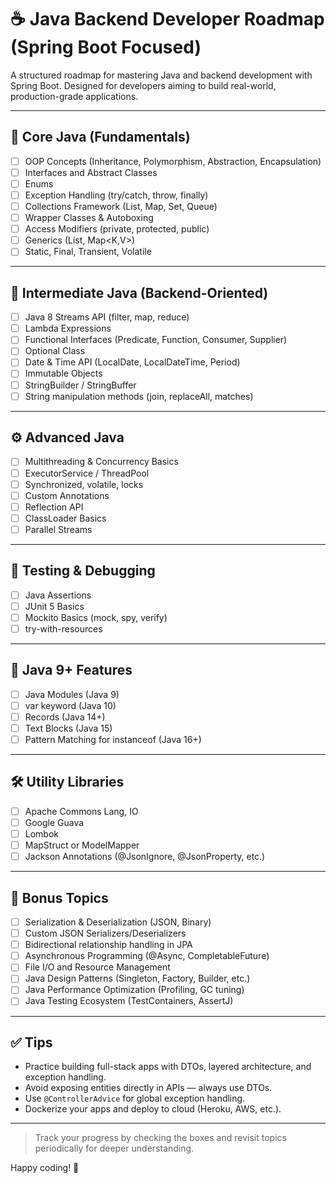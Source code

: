 # ☕ Java Backend Developer Roadmap (Spring Boot Focused)

A structured roadmap for mastering Java and backend development with Spring Boot. Designed for developers aiming to build real-world, production-grade applications.

---

## 📌 Core Java (Fundamentals)

- [ ] OOP Concepts (Inheritance, Polymorphism, Abstraction, Encapsulation)
- [ ] Interfaces and Abstract Classes
- [ ] Enums
- [ ] Exception Handling (try/catch, throw, finally)
- [ ] Collections Framework (List, Map, Set, Queue)
- [ ] Wrapper Classes & Autoboxing
- [ ] Access Modifiers (private, protected, public)
- [ ] Generics (List<T>, Map<K,V>)
- [ ] Static, Final, Transient, Volatile

---

## 🌊 Intermediate Java (Backend-Oriented)

- [ ] Java 8 Streams API (filter, map, reduce)
- [ ] Lambda Expressions
- [ ] Functional Interfaces (Predicate, Function, Consumer, Supplier)
- [ ] Optional Class
- [ ] Date & Time API (LocalDate, LocalDateTime, Period)
- [ ] Immutable Objects
- [ ] StringBuilder / StringBuffer
- [ ] String manipulation methods (join, replaceAll, matches)

---

## ⚙️ Advanced Java

- [ ] Multithreading & Concurrency Basics
- [ ] ExecutorService / ThreadPool
- [ ] Synchronized, volatile, locks
- [ ] Custom Annotations
- [ ] Reflection API
- [ ] ClassLoader Basics
- [ ] Parallel Streams

---

## 🧪 Testing & Debugging

- [ ] Java Assertions
- [ ] JUnit 5 Basics
- [ ] Mockito Basics (mock, spy, verify)
- [ ] try-with-resources

---

## 🧱 Java 9+ Features

- [ ] Java Modules (Java 9)
- [ ] var keyword (Java 10)
- [ ] Records (Java 14+)
- [ ] Text Blocks (Java 15)
- [ ] Pattern Matching for instanceof (Java 16+)

---

## 🛠 Utility Libraries

- [ ] Apache Commons Lang, IO
- [ ] Google Guava
- [ ] Lombok
- [ ] MapStruct or ModelMapper
- [ ] Jackson Annotations (@JsonIgnore, @JsonProperty, etc.)

---

## 📘 Bonus Topics

- [ ] Serialization & Deserialization (JSON, Binary)
- [ ] Custom JSON Serializers/Deserializers
- [ ] Bidirectional relationship handling in JPA
- [ ] Asynchronous Programming (@Async, CompletableFuture)
- [ ] File I/O and Resource Management
- [ ] Java Design Patterns (Singleton, Factory, Builder, etc.)
- [ ] Java Performance Optimization (Profiling, GC tuning)
- [ ] Java Testing Ecosystem (TestContainers, AssertJ)

---

## ✅ Tips

- Practice building full-stack apps with DTOs, layered architecture, and exception handling.
- Avoid exposing entities directly in APIs — always use DTOs.
- Use `@ControllerAdvice` for global exception handling.
- Dockerize your apps and deploy to cloud (Heroku, AWS, etc.).

---

> Track your progress by checking the boxes and revisit topics periodically for deeper understanding.

Happy coding! 🚀
